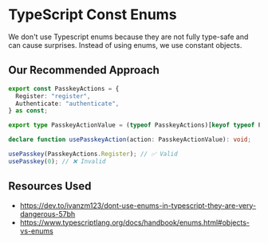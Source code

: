# TypeScript Const Enums

We don't use Typescript enums because they are not fully type-safe and can cause surprises. Instead
of using enums, we use constant objects.

## Our Recommended Approach

```ts
export const PasskeyActions = {
  Register: "register",
  Authenticate: "authenticate",
} as const;

export type PasskeyActionValue = (typeof PasskeyActions)[keyof typeof PasskeyActions];

declare function usePasskeyAction(action: PasskeyActionValue): void;

usePasskey(PasskeyActions.Register); // ✅ Valid
usePasskey(0); // ❌ Invalid
```

## Resources Used

- https://dev.to/ivanzm123/dont-use-enums-in-typescript-they-are-very-dangerous-57bh
- https://www.typescriptlang.org/docs/handbook/enums.html#objects-vs-enums
